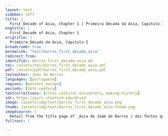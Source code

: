 ```yaml
---
layout: text
sidebar: left
title: |
  First Decade of Asia, Chapter 1 | Primeira Década da Asia, Capitulo I
engtitle: |
  First Decade of Asia, Chapter 1
origtitle: |
  Primeira Década da Asia, Capitulo I
breadcrumb: true
permalink: "text/barros_first_decade_asia"
redirect_from: 
identifier: barros_first_decade_asia.md
tei: /assets/tei/barros_first_decade_asia.xml
pdf: /assets/pdf/barros_first_decade_asia.pdf
textauthor: João de Barros
languages: [portuguese]
regions: [western_europe]
periods: [16th_century]
textcollections: [cross-cultural-encounters, making-history]
sdr: https://purl.stanford.edu/druid 
image: /assets/img/text/barros_first_decade_asia.png
thumb: /assets/img/text/barros_first_decade_asia-thumb.png
imagesource: |
  Detail from the title page of _Asia de Joam de Barros / dos fectos que os Portugueses fizeram no descobrimento e conquista dos mares e terras do Oriente_ (Lisbon: Germão Galharde, 1552).
fulltext: |
  
--- 
```


